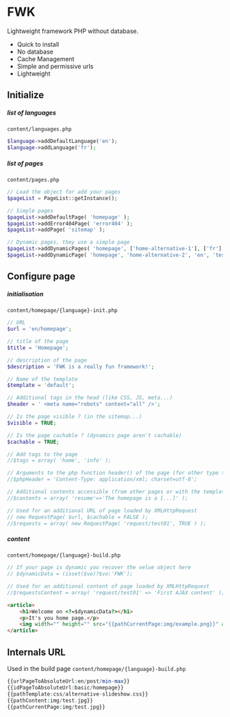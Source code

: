 FWK
=========

Lightweight framework PHP without database.

- Quick to install
- No database
- Cache Management
- Simple and permissive urls
- Lightweight


Initialize
------------------------

##### list of languages
`content/languages.php`

```php
$language->addDefaultLanguage('en');
$language->addLanguage('fr');
```

##### list of pages
`content/pages.php`

```php
// Load the object for add your pages
$pageList = PageList::getInstance();

// Simple pages
$pageList->addDefaultPage( 'homepage' );
$pageList->addError404Page( 'error404' );
$pageList->addPage( 'sitemap' );

// Dynamic pages, they use a simple page
$pageList->addDynamicPages( 'homepage', ['home-alternative-1'], ['fr'], ['test french'] );
$pageList->addDynamicPage( 'homepage', 'home-alternative-2', 'en', 'test english' );
```


Configure page
------------------------

##### initialisation
`content/homepage/{language}-init.php`

```php
// URL
$url = 'en/homepage';

// title of the page
$title = 'Homepage';

// description of the page
$description = 'FWK is a really fun framework!';

// Name of the template
$template = 'default';

// Additional tags in the head (like CSS, JS, meta...)
$header = '	<meta name="robots" content="all" />';

// Is the page visible ? (in the sitemap...)
$visible = TRUE;

// Is the page cachable ? (dynamics page aren't cachable)
$cachable = TRUE;

// Add tags to the page
//$tags = array( 'home', 'info' );

// Arguments to the php function header() of the page (for other type than HTML, like XML)
//$phpHeader = 'Content-Type: application/xml; charset=utf-8';

// Additional contents accessible (from other pages or with the template)
//$contents = array( 'resume'=>'The homepage is a [...]' );

// Used for an additional URL of page loaded by XMLHttpRequest
// new RequestPage( $url, $cachable = FALSE );
//$requests = array( new RequestPage( 'request/test01', TRUE ) );
```

##### content
`content/homepage/{language}-build.php`

```php
// If your page is dynamic you recover the velue object here
// $dynamicData = (isset($vo)?$vo:'FWK');

// Used for an additional content of page loaded by XMLHttpRequest
//$requestsContent = array( 'request/test01' => 'First AJAX content' );
```

```html
<article>
	<h1>Welcome on <?=$dynamicData?></h1>
	<p>It's you home page.</p>
	<img width="" height="" src="{{pathCurrentPage:img/example.png}}" alt="image example">
</article>
```

Internals URL
------------------------

Used in the build page `content/homepage/{language}-build.php`

```php
{{urlPageToAbsoluteUrl:en/post/min-max}}
{{idPageToAbsoluteUrl:basic/homepage}}
{{pathTemplate:css/alternative-slideshow.css}}
{{pathContent:img/test.jpg}}
{{pathCurrentPage:img/test.jpg}}
```
